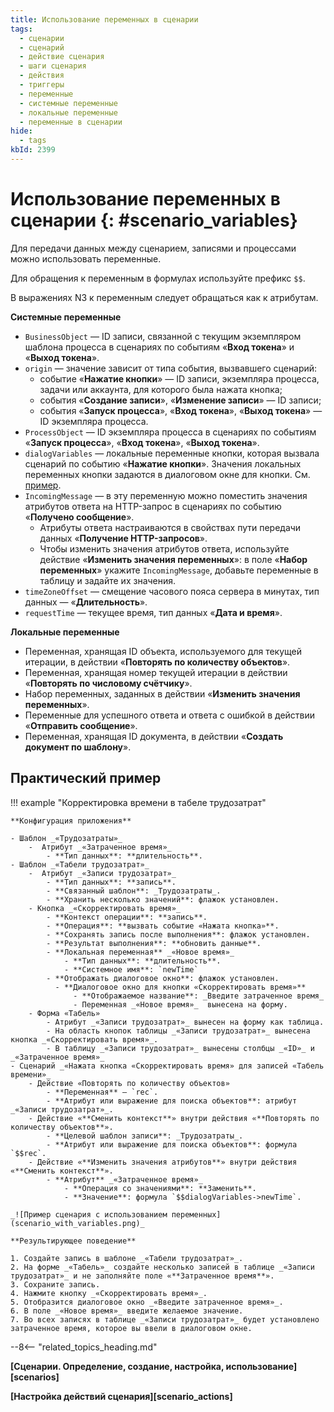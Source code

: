 ```yaml
---
title: Использование переменных в сценарии
tags:
  - сценарии
  - сценарий
  - действие сценария
  - шаги сценария
  - действия
  - триггеры
  - переменные
  - системные переменные
  - локальные переменные
  - переменные в сценарии
hide:
  - tags
kbId: 2399
---
```


# Использование переменных в сценарии {: #scenario_variables}

Для передачи данных между сценарием, записями и процессами можно использовать переменные.

Для обращения к переменным в формулах используйте префикс `$$`.

В выражениях N3 к переменным следует обращаться как к атрибутам.

**Системные переменные**

* `BusinessObject` — ID записи, связанной с текущим экземпляром шаблона процесса в сценариях по событиям «**Вход токена**» и «**Выход токена**».
* `origin` — значение зависит от типа события, вызвавшего сценарий:
    - событие «**Нажатие кнопки**» — ID записи, экземпляра процесса, задачи или аккаунта, для которого была нажата кнопка;
    - события «**Создание записи**», «**Изменение записи**» — ID записи;
    - события «**Запуск процесса**», «**Вход токена**», «**Выход токена**» — ID экземпляра процесса.
* `ProcessObject` — ID экземпляра процесса в сценариях по событиям «**Запуск процесса**», «**Вход токена**», «**Выход токена**».
* `dialogVariables` — локальные переменные кнопки, которая вызвала сценарий по событию «**Нажатие кнопки**». Значения локальных переменных кнопки задаются в диалоговом окне для кнопки. См. [пример](#практический-пример).
* `IncomingMessage` — в эту переменную можно поместить значения атрибутов ответа на HTTP-запрос в сценариях по событию «**Получено сообщение**».
    - Атрибуты ответа настраиваются в свойствах пути передачи данных «**Получение HTTP-запросов**».
    - Чтобы изменить значения  атрибутов ответа, используйте действие «**Изменить значения переменных**»: в поле «**Набор переменных**» укажите `IncomingMessage`, добавьте переменные в таблицу и задайте их значения.
* `timeZoneOffset` — смещение часового пояса сервера в минутах, тип данных — «**Длительность**».
* `requestTime` — текущее время, тип данных «**Дата и время**».

**Локальные переменные**

* Переменная, хранящая ID объекта, используемого для текущей итерации, в действии «**Повторять по количеству объектов**».
* Переменная, хранящая номер текущей итерации в действии «**Повторять по числовому счётчику**».
* Набор переменных, заданных в действии «**Изменить значения переменных**».
* Переменные для успешного ответа и ответа с ошибкой в действии «**Отправить сообщение**».
* Переменная, хранящая ID документа, в действии «**Создать документ по шаблону**».

## Практический пример

!!! example "Корректировка времени в табеле трудозатрат"

    **Конфигурация приложения**

    - Шаблон _«Трудозатраты»_
        -  Атрибут _«Затраченное время»_
            - **Тип данных**: **длительность**.
    - Шаблон _«Табели трудозатрат»_
        -  Атрибут _«Записи трудозатрат»_
            - **Тип данных**: **запись**.
            - **Связанный шаблон**: _Трудозатраты_.
            - **Хранить несколько значений**: флажок установлен.
        - Кнопка _«Скорректировать время»_
            - **Контекст операции**: **запись**.
            - **Операция**: **вызвать событие «Нажата кнопка»**.
            - **Сохранять запись после выполнения**: флажок установлен.
            - **Результат выполнения**: **обновить данные**.
            - **Локальная переменная** _«Новое время»_ 
                - **Тип данных**: **длительность**.
                - **Системное имя**: `newTime`
            - **Отображать диалоговое окно**: флажок установлен.
              - **Диалоговое окно для кнопки «Скорректировать время»**
                  - **Отображаемое название**: _Введите затраченное время_
                  - Переменная _«Новое время»_  вынесена на форму.
        - Форма «Табель»
            - Атрибут _«Записи трудозатрат»_ вынесен на форму как таблица.
            - На область кнопок таблицы _«Записи трудозатрат»_ вынесена кнопка _«Скорректировать время»_.
            - В таблицу _«Записи трудозатрат»_ вынесены столбцы _«ID»_ и _«Затраченное время»_
    - Сценарий _«Нажата кнопка «Скорректировать время» для записей «Табель времени»_
        - Действие «Повторять по количеству объектов»
            - **Переменная** — `rec`.
            - **Атрибут или выражение для поиска объектов**: атрибут _«Записи трудозатрат»_.
        - Действие «**Сменить контекст**» внутри действия «**Повторять по количеству объектов**».
            - **Целевой шаблон записи**: _Трудозатраты_.
            - **Атрибут или выражение для поиска объектов**: формула `$$rec`.
        - Действие «**Изменить значения атрибутов**» внутри действия «**Сменить контекст**».
            - **Атрибут** _«Затраченное время»_
                - **Операция со значениями**: **Заменить**.
                - **Значение**: формула `$$dialogVariables->newTime`.
      
    _![Пример сценария с использованием переменных](scenario_with_variables.png)_
    
    **Результирующее поведение**

    1. Создайте запись в шаблоне _«Табели трудозатрат»_.
    2. На форме _«Табель»_ создайте несколько записей в таблице _«Записи трудозатрат»_ и не заполняйте поле «**Затраченное время**».
    3. Сохраните запись.
    4. Нажмите кнопку _«Скорректировать время»_.
    5. Отобразится диалоговое окно _«Введите затраченное время»_.
    6. В поле _«Новое время»_ введите желаемое значение.
    7. Во всех записях в таблице _«Записи трудозатрат»_ будет установлено затраченное время, которое вы ввели в диалоговом окне.

--8<-- "related_topics_heading.md"

**[Сценарии. Определение, создание, настройка, использование][scenarios]**

**[Настройка действий сценария][scenario_actions]**
